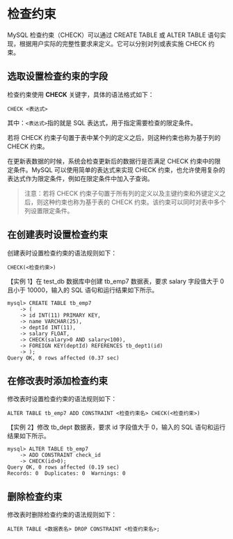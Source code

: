 # 检查约束

MySQL 检查约束（CHECK）可以通过 CREATE TABLE 或 ALTER TABLE 语句实现，根据用户实际的完整性要求来定义。它可以分别对列或表实施 CHECK 约束。

##  选取设置检查约束的字段

 检查约束使用 **CHECK** 关键字，具体的语法格式如下：

```text
CHECK <表达式>
```

 其中：`<表达式>`指的就是 SQL 表达式，用于指定需要检查的限定条件。

 若将 CHECK 约束子句置于表中某个列的定义之后，则这种约束也称为基于列的 CHECK 约束。

 在更新表数据的时候，系统会检查更新后的数据行是否满足 CHECK 约束中的限定条件。MySQL 可以使用简单的表达式来实现 CHECK 约束，也允许使用复杂的表达式作为限定条件，例如在限定条件中加入子查询。

> 注意：若将 CHECK 约束子句置于所有列的定义以及主键约束和外键定义之后，则这种约束也称为基于表的 CHECK 约束。该约束可以同时对表中多个列设置限定条件。

##  在创建表时设置检查约束

 创建表时设置检查约束的语法规则如下：

```text
CHECK(<检查约束>)
```

 【实例 1】在 test\_db 数据库中创建 tb\_emp7 数据表，要求 salary 字段值大于 0 且小于 10000，输入的 SQL 语句和运行结果如下所示。

```text
mysql> CREATE TABLE tb_emp7
    -> (
    -> id INT(11) PRIMARY KEY,
    -> name VARCHAR(25),
    -> deptId INT(11),
    -> salary FLOAT,
    -> CHECK(salary>0 AND salary<100),
    -> FOREIGN KEY(deptId) REFERENCES tb_dept1(id)
    -> );
Query OK, 0 rows affected (0.37 sec)
```

##  在修改表时添加检查约束

 修改表时设置检查约束的语法规则如下：

```text
ALTER TABLE tb_emp7 ADD CONSTRAINT <检查约束名> CHECK(<检查约束>)
```

 【实例 2】修改 tb\_dept 数据表，要求 id 字段值大于 0，输入的 SQL 语句和运行结果如下所示。

```text
mysql> ALTER TABLE tb_emp7
    -> ADD CONSTRAINT check_id
    -> CHECK(id>0);
Query OK, 0 rows affected (0.19 sec)
Records: 0  Duplicates: 0  Warnings: 0
```

##  删除检查约束

 修改表时删除检查约束的语法规则如下：

```text
ALTER TABLE <数据表名> DROP CONSTRAINT <检查约束名>;
```

